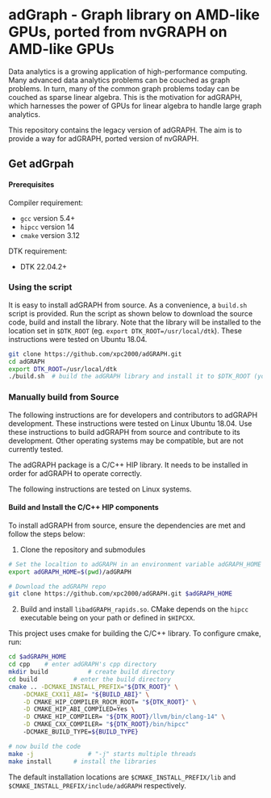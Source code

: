 # adGraph - Graph library on AMD-like GPUs, ported from nvGRAPH on AMD-like GPUs 

Data analytics is a growing application of high-performance computing. Many advanced data analytics problems can be couched as graph problems. In turn, many of the common graph problems today can be couched as sparse linear algebra. This is the motivation for adGRAPH, which harnesses the power of GPUs for linear algebra to handle large graph analytics.

This repository contains the legacy version of adGRAPH. The aim is to provide a way for adGRAPH, ported version of nvGRAPH. 

## Get adGrpah
#### Prerequisites

Compiler requirement:

* `gcc`     version 5.4+
* `hipcc`    version 14
* `cmake`   version 3.12



DTK requirement:

* DTK 22.04.2+


### Using the script

It is easy to install adGRAPH from source. As a convenience, a `build.sh` script is provided. Run the script as shown below to download the source code, build and install the library.  Note that the library will be installed to the location set in `$DTK_ROOT` (eg. `export DTK_ROOT=/usr/local/dtk`). These instructions were tested on Ubuntu 18.04.

  ```bash
  git clone https://github.com/xpc2000/adGRAPH.git
  cd adGRAPH
  export DTK_ROOT=/usr/local/dtk
  ./build.sh  # build the adGRAPH library and install it to $DTK_ROOT (you may need to add the sudo prefix)
  ```


### Manually build from Source 

The following instructions are for developers and contributors to adGRAPH development. These instructions were tested on Linux Ubuntu 18.04. Use these instructions to build adGRAPH from source and contribute to its development.  Other operating systems may be compatible, but are not currently tested.

The adGRAPH package is a C/C++ HIP library. It needs to be installed in order for adGRAPH to operate correctly.  

The following instructions are tested on Linux systems.

#### Build and Install the C/C++ HIP components

To install adGRAPH from source, ensure the dependencies are met and follow the steps below:

1) Clone the repository and submodules

  ```bash
  # Set the localtion to adGRAPH in an environment variable adGRAPH_HOME 
  export adGRAPH_HOME=$(pwd)/adGRAPH

  # Download the adGRAPH repo
  git clone https://github.com/xpc2000/adGRAPH.git $adGRAPH_HOME
  ```

2) Build and install `libadGRAPH_rapids.so`. CMake depends on the `hipcc` executable being on your path or defined in `$HIPCXX`.

  This project uses cmake for building the C/C++ library. To configure cmake, run:

  ```bash
  cd $adGRAPH_HOME
  cd cpp	# enter adGRAPH's cpp directory
  mkdir build   		# create build directory 
  cd build     		# enter the build directory
  cmake .. -DCMAKE_INSTALL_PREFIX="${DTK_ROOT}" \
      -DCMAKE_CXX11_ABI= "${BUILD_ABI}" \
      -D CMAKE_HIP_COMPILER_ROCM_ROOT= "${DTK_ROOT}" \
      -D CMAKE_HIP_ABI_COMPILED=Yes \
      -D CMAKE_HIP_COMPILER= "${DTK_ROOT}/llvm/bin/clang-14" \
      -D CMAKE_CXX_COMPILER= "${DTK_ROOT}/bin/hipcc"
      -DCMAKE_BUILD_TYPE=${BUILD_TYPE}

  # now build the code
  make -j				# "-j" starts multiple threads
  make install		# install the libraries 
  ```

The default installation  locations are `$CMAKE_INSTALL_PREFIX/lib` and `$CMAKE_INSTALL_PREFIX/include/adGRAPH` respectively.

